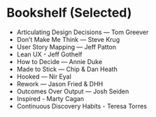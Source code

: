 # Bookshelf (Selected)

- Articulating Design Decisions — Tom Greever
- Don’t Make Me Think — Steve Krug
- User Story Mapping — Jeff Patton
- Lean UX - Jeff Gothelf
- How to Decide — Annie Duke
- Made to Stick — Chip & Dan Heath
- Hooked — Nir Eyal
- Rework — Jason Fried & DHH
- Outcomes Over Output — Josh Seiden
- Inspired - Marty Cagan
- Continuous Discovery Habits - Teresa Torres